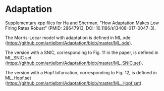 # Adaptation
Supplementary xpp files for Ha and Sherman, "How Adaptation Makes Low Firing Rates Robust" (PMID: 28647913, DOI: 10.1186/s13408-017-0047-3).

The Morris-Lecar model with adaptation is defined in ML.ode (https://github.com/artielbm/Adaptation/blob/master/ML.ode).

The version with a SNIC, corresponding to Fig. 11 in the paper, is defined in ML_SNIC.set (https://github.com/artielbm/Adaptation/blob/master/ML_SNIC.set). 

The version with a Hopf bifurcation, corresponding to Fig. 12, is defined in ML_Hopf.set (https://github.com/artielbm/Adaptation/blob/master/ML_Hopf.set).
